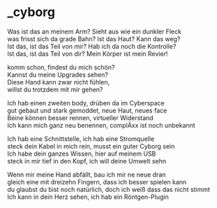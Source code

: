 # _cyborg

Was ist das an meinem Arm? Sieht aus wie ein dunkler Fleck  
was frisst sich da grade Bahn? Ist das Haut? Kann das weg?  
Ist das, ist das Teil von mir? Hab ich da noch die Kontrolle?  
Ist das, ist das Teil von dir? Mein Körper ist mein Revier!

komm schon, findest du mich schön?  
Kannst du meine Upgrades sehen?  
Diese Hand kann zwar nicht fühlen,  
willst du trotzdem mit mir gehen? 

Ich hab einen zweiten body, drüben da im Cyberspace  
gut gebaut und stark gemoddet, neue Haut, neues face  
Beine können besser rennen, virtueller Widerstand  
Ich kann mich ganz neu benennen, complÄxx ist noch unbekannt

Ich hab eine Schnittstelle, ich hab eine Stromquelle  
steck dein Kabel in mich rein, musst ein guter Cyborg sein  
Ich habe dein ganzes Wissen, hier auf meinem USB  
steck in mir tief in den Kopf, ich will deine Umwelt sehn 

Wenn mir meine Hand abfällt, bau ich mir ne neue dran  
gleich eine mit dreizehn Fingern, dass ich besser spielen kann  
du glaubst du bist noch natürlich, doch ich weiß dass das nicht stimmt  
Ich kann in dein Herz sehen, ich hab ein Röntgen-Plugin



